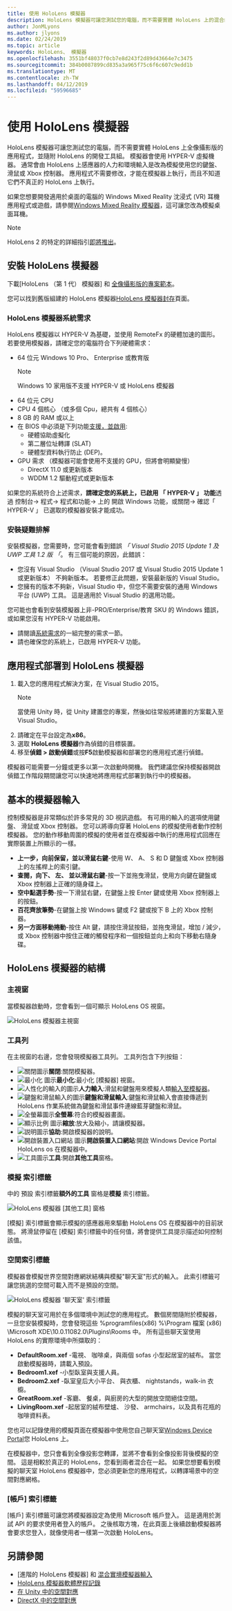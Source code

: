 ```yaml
---
title: 使用 HoloLens 模擬器
description: HoloLens 模擬器可讓您測試您的電腦，而不需要實體 HoloLens 上的混合的實境應用程式。
author: JonMLyons
ms.author: jlyons
ms.date: 02/24/2019
ms.topic: article
keywords: HoloLens、 模擬器
ms.openlocfilehash: 3551bf48037f0cb7e8d243f2d89d43664e7c3475
ms.sourcegitcommit: 384b0087899cd835a3a965f75c6f6c607c9edd1b
ms.translationtype: MT
ms.contentlocale: zh-TW
ms.lasthandoff: 04/12/2019
ms.locfileid: "59596685"
---
```

# <a name="using-the-hololens-emulator"></a>使用 HoloLens 模擬器

HoloLens 模擬器可讓您測試您的電腦，而不需要實體 HoloLens 上全像攝影版的應用程式，並隨附 HoloLens 的開發工具組。 模擬器會使用 HYPER-V 虛擬機器。 通常會由 HoloLens 上感應器的人力和環境輸入是改為模擬使用您的鍵盤、 滑鼠或 Xbox 控制器。 應用程式不需要修改，才能在模擬器上執行，而且不知道它們不真正的 HoloLens 上執行。

如果您想要開發適用於桌面的電腦的 Windows Mixed Reality 沈浸式 (VR) 耳機應用程式或遊戲，請參閱[Windows Mixed Reality 模擬器](using-the-windows-mixed-reality-simulator.md)，這可讓您改為模擬桌面耳機。

> [!NOTE]
> HoloLens 2 的特定的詳細指引[即將推出](index.md#news-and-notes)。

## <a name="installing-the-hololens-emulator"></a>安裝 HoloLens 模擬器

下載[HoloLens （第 1 代） 模擬器] 和 [全像攝影版的專案範本](https://go.microsoft.com/fwlink/?linkid=2065980)。

您可以找到舊版組建的 HoloLens 模擬器[HoloLens 模擬器封存](hololens-emulator-archive.md)頁面。

### <a name="hololens-emulator-system-requirements"></a>HoloLens 模擬器系統需求

HoloLens 模擬器以 HYPER-V 為基礎，並使用 RemoteFx 的硬體加速的圖形。 若要使用模擬器，請確定您的電腦符合下列硬體需求：
* 64 位元 Windows 10 Pro、 Enterprise 或教育版 
    >[!NOTE]
    >Windows 10 家用版不支援 HYPER-V 或 HoloLens 模擬器
* 64 位元 CPU
* CPU 4 個核心 （或多個 Cpu，總共有 4 個核心）
* 8 GB 的 RAM 或以上
* 在 BIOS 中必須是下列功能[支援，並啟用](http://blogs.technet.com/b/iftekhar/archive/2010/08/09/enable-hardware-settings-in-bios-to-run-hyper-v.aspx):
   * 硬體協助虛擬化
   * 第二層位址轉譯 (SLAT)
   * 硬體型資料執行防止 (DEP)。
* GPU 需求 （模擬器可能會使用不支援的 GPU，但將會明顯變慢）
   * DirectX 11.0 或更新版本
   * WDDM 1.2 驅動程式或更新版本

如果您的系統符合上述需求，**請確定您的系統上，已啟用 「 HYPER-V 」 功能**透過 控制台-> 程式-> 程式和功能-> 上的 開啟 Windows 功能，或關閉-> 確認「 HYPER-V 」 已選取的模擬器安裝才能成功。

### <a name="installation-troubleshooting"></a>安裝疑難排解

安裝模擬器，您需要時，您可能會看到錯誤 *「 Visual Studio 2015 Update 1 及 UWP 工具 1.2 版 「*。 有三個可能的原因，此錯誤：
* 您沒有 Visual Studio （Visual Studio 2017 或 Visual Studio 2015 Update 1 或更新版本） 不夠新版本。 若要修正此問題，安裝最新版的 Visual Studio。
* 您擁有的版本不夠新，Visual Studio 中，但您不需要安裝的通用 Windows 平台 (UWP) 工具。 這是適用於 Visual Studio 的選用功能。

您可能也會看到安裝模擬器上非-PRO/Enterprise/教育 SKU 的 Windows 錯誤，或如果您沒有 HYPER-V 功能啟用。
* 請閱讀[系統需求](#hololens-emulator-system-requirements)的一組完整的需求一節。
* 請也確保您的系統上，已啟用 HYPER-V 功能。

## <a name="deploying-apps-to-the-hololens-emulator"></a>應用程式部署到 HoloLens 模擬器

1. 載入您的應用程式解決方案，在 Visual Studio 2015。
    >[!NOTE]
    >當使用 Unity 時，從 Unity 建置您的專案，然後如往常般將建置的方案載入至 Visual Studio。
2. 請確定在平台設定為**x86**。
3. 選取  **HoloLens 模擬器**作為偵錯的目標裝置。
4. 移至**偵錯 > 啟動偵錯**或按**F5**啟動模擬器和部署您的應用程式進行偵錯。

模擬器可能需要一分鐘或更多以第一次啟動時開機。 我們建議您保持模擬器開啟偵錯工作階段期間讓您可以快速地將應用程式部署到執行中的模擬器。

## <a name="basic-emulator-input"></a>基本的模擬器輸入

控制模擬器是非常類似於許多常見的 3D 視訊遊戲。 有可用的輸入的選項使用鍵盤、 滑鼠或 Xbox 控制器。 您可以將導向穿著 HoloLens 的模擬使用者動作控制模擬器。 您的動作移動周圍的模擬的使用者並在模擬器中執行的應用程式回應在實際裝置上所顯示的一樣。
* **上一步，向前保留，並以滑鼠右鍵**-使用 W、 A、 S 和 D 鍵盤或 Xbox 控制器上的左搖桿上的索引鍵。
* **查閱，向下、 左、 並以滑鼠右鍵**-按一下並拖曳滑鼠，使用方向鍵在鍵盤或 Xbox 控制器上正確的隨身碟上。
* **空中點選手勢**-按一下滑鼠右鍵，在鍵盤上按 Enter 鍵或使用 Xbox 控制器上的按鈕。
* **百花齊放筆勢**-在鍵盤上按 Windows 鍵或 F2 鍵或按下 B 上的 Xbox 控制器。
* **另一方面移動捲動**-按住 Alt 鍵，請按住滑鼠按鈕，並拖曳滑鼠，增加 / 減少，或 Xbox 控制器中按住正確的觸發程序和一個按鈕並向上和向下移動右隨身碟。

## <a name="anatomy-of-the-hololens-emulator"></a>HoloLens 模擬器的結構

### <a name="main-window"></a>主視窗

當模擬器啟動時，您會看到一個可顯示 HoloLens OS 視窗。

![HoloLens 模擬器主視窗](images/emulator-890px.png)

### <a name="toolbar"></a>工具列

在主視窗的右邊，您會發現模擬器工具列。 工具列包含下列按鈕：
* ![關閉圖示](images/emulator-close.png)**關閉**:關閉模擬器。
* ![最小化 圖示](images/emulator-minimize.png)**最小化**:最小化 [模擬器] 視窗。
* ![人性化的輸入的圖示](images/emulator-control.png)**人力輸入**:滑鼠和鍵盤用來模擬人類[輸入至模擬器](#basic-emulator-input)。
* ![鍵盤和滑鼠輸入的圖示](images/emulator-input.png)**鍵盤和滑鼠輸入**:鍵盤和滑鼠輸入會直接傳遞到 HoloLens 作業系統做為鍵盤和滑鼠事件連線藍芽鍵盤和滑鼠。
* ![全螢幕圖示](images/emulator-fit.png)**全螢幕**:符合的模擬器畫面。
* ![顯示比例 圖示](images/emulator-zoom.png)**縮放**:放大及縮小，請讓模擬器。
* ![説明圖示](images/emulator-help.png)**協助**:開啟模擬器的說明。
* ![開啟裝置入口網站 圖示](images/emulator-deviceportal.png)**開啟裝置入口網站**:開啟 Windows Device Portal HoloLens os 在模擬器中。
* ![工具圖示](images/emulator-tools.png)**工具**:開啟**其他工具**窗格。

### <a name="simulation-tab"></a>模擬 索引標籤

中的 預設 索引標籤**額外的工具** 窗格是**模擬** 索引標籤。

![HoloLens 模擬器 [其他工具] 窗格](images/emulator-simulation-500px.png)

[模擬] 索引標籤會顯示模擬的感應器用來驅動 HoloLens OS 在模擬器中的目前狀態。 將滑鼠停留在 [模擬] 索引標籤中的任何值，將會提供工具提示描述如何控制該值。

### <a name="room-tab"></a>空間索引標籤

模擬器會模擬世界空間對應網狀結構與模擬"聊天室"形式的輸入。 此索引標籤可讓您挑選的空間可載入而不是預設的空間。

![HoloLens 模擬器 '聊天室' 索引標籤](images/emulator-room-500px.png)

模擬的聊天室可用於在多個環境中測試您的應用程式。 數個房間隨附於模擬器，一旦您安裝模擬時，您會發現這些 %programfiles(x86) %\Program 檔案 (x86) \Microsoft XDE\10.0.11082.0\Plugins\Rooms 中。 所有這些聊天室使用 HoloLens 的實際環境中所擷取的：
* **DefaultRoom.xef** -電視、 咖啡桌，與兩個 sofas 小型起居室的絨布。 當您啟動模擬器時，請載入預設。
* **Bedroom1.xef** -小型臥室與支援人員。
* **Bedroom2.xef** -臥室皇后大小平台、 與衣櫃、 nightstands，walk-in 衣櫥。
* **GreatRoom.xef** -客廳、 餐桌，與廚房的大型的開放空間絕佳空間。
* **LivingRoom.xef** -起居室的絨布壁爐、 沙發、 armchairs，以及具有花瓶的咖啡資料表。

您也可以記錄使用的模擬頁面在模擬器中使用您自己聊天室[Windows Device Portal](using-the-windows-device-portal.md)您 HoloLens 上。

在模擬器中，您只會看到全像投影您轉譯，並將不會看到全像投影背後模擬的空間。 這是相較於真正的 HoloLens，您看到兩者混合在一起。 如果您想要看到模擬的聊天室 HoloLens 模擬器中，您必須更新您的應用程式，以轉譯場景中的空間對應網格。

### <a name="account-tab"></a>[帳戶] 索引標籤

[帳戶] 索引標籤可讓您將模擬器設定為使用 Microsoft 帳戶登入。 這是適用於測試 API 的要求使用者登入的帳戶。 之後核取方塊，在此頁面上後續啟動模擬器將會要求您登入，就像使用者一樣第一次啟動 HoloLens。

## <a name="see-also"></a>另請參閱
* [進階的 HoloLens 模擬器] 和 [混合實境模擬器輸入](advanced-hololens-emulator-and-mixed-reality-simulator-input.md)
* [HoloLens 模擬器軟體歷程記錄](hololens-emulator-archive.md)
* [在 Unity 中的空間對應](spatial-mapping-in-unity.md)
* [DirectX 中的空間對應](spatial-mapping-in-directx.md)
